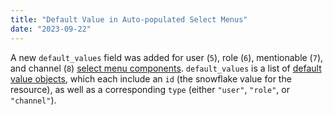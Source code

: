 ```yaml
---
title: "Default Value in Auto-populated Select Menus"
date: "2023-09-22"
---
```


A new `default_values` field was added for user (`5`), role (`6`), mentionable (`7`), and channel (`8`) [select menu components](/docs/components/reference). `default_values` is a list of [default value objects](/docs/components/reference#user-select-select-default-value-structure), which each include an `id` (the snowflake value for the resource), as well as a corresponding `type` (either `"user"`, `"role"`, or `"channel"`).
